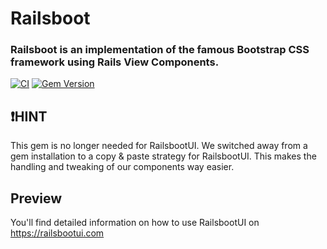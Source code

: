 # Railsboot

### Railsboot is an implementation of the famous Bootstrap CSS framework using Rails View Components.
[![CI](https://github.com/dotruby/railsboot/workflows/CI/badge.svg)](https://github.com/dotruby/railsboot/actions) [![Gem Version](https://badge.fury.io/rb/railsboot.svg)](https://badge.fury.io/rb/railsboot)

## ❗HINT
This gem is no longer needed for RailsbootUI. We switched away from a gem installation to a copy & paste strategy for RailsbootUI. This makes the handling and tweaking of our components way easier.

## Preview
You'll find detailed information on how to use RailsbootUI on https://railsbootui.com

